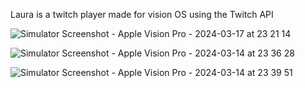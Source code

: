 Laura is a twitch player made for vision OS using the Twitch API

![Simulator Screenshot - Apple Vision Pro - 2024-03-17 at 23 21 14](https://github.com/se-nyo/laura/assets/115487469/12af815f-8223-4048-8f11-4d42ff9d87d9)

![Simulator Screenshot - Apple Vision Pro - 2024-03-14 at 23 36 28](https://github.com/se-nyo/laura/assets/115487469/1ab63b02-fb8f-428a-afb5-900f897e8e1b)

![Simulator Screenshot - Apple Vision Pro - 2024-03-14 at 23 39 51](https://github.com/se-nyo/laura/assets/115487469/ca083265-62ac-44a5-8124-d864fdbde4a5)
